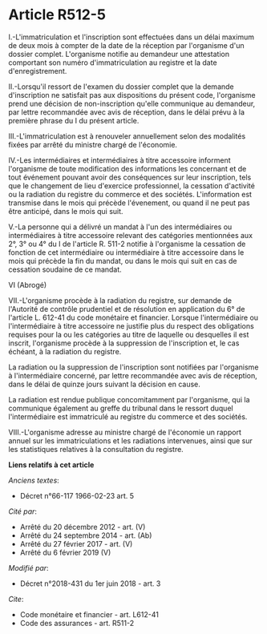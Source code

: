 # Article R512-5

I.-L'immatriculation et l'inscription sont effectuées dans un délai maximum de deux mois à compter de la date de la réception
par l'organisme d'un dossier complet. L'organisme notifie au demandeur une attestation comportant son numéro
d'immatriculation au registre et la date d'enregistrement.

II.-Lorsqu'il ressort de l'examen du dossier complet que la demande d'inscription ne satisfait pas aux dispositions du
présent code, l'organisme prend une décision de non-inscription qu'elle communique au demandeur, par lettre recommandée avec
avis de réception, dans le délai prévu à la première phrase du I du présent article.

III.-L'immatriculation est à renouveler annuellement selon des modalités fixées par arrêté du ministre chargé de l'économie.

IV.-Les intermédiaires et intermédiaires à titre accessoire informent l'organisme de toute modification des informations les
concernant et de tout événement pouvant avoir des conséquences sur leur inscription, tels que le changement de lieu
d'exercice professionnel, la cessation d'activité ou la radiation du registre du commerce et des sociétés. L'information est
transmise dans le mois qui précède l'évenement, ou quand il ne peut pas être anticipé, dans le mois qui suit.

V.-La personne qui a délivré un mandat à l'un des intermédiaires ou intermédiaires à titre accessoire relevant des catégories
mentionnées aux 2°, 3° ou 4° du I de l'article R. 511-2 notifie à l'organisme la cessation de fonction de cet intermédiaire
ou intermédiaire à titre accessoire dans le mois qui précède la fin du mandat, ou dans le mois qui suit en cas de cessation
soudaine de ce mandat.

VI (Abrogé)

VII.-L'organisme procède à la radiation du registre, sur demande de l'Autorité de contrôle prudentiel et de résolution en
application du 6° de l'article L. 612-41 du code monétaire et financier. Lorsque l'intermédiaire ou l'intermédiaire à titre
accessoire ne justifie plus du respect des obligations requises pour la ou les catégories au titre de laquelle ou desquelles
il est inscrit, l'organisme procède à la suppression de l'inscription et, le cas échéant, à la radiation du registre.

La radiation ou la suppression de l'inscription sont notifiées par l'organisme à l'intermédiaire concerné, par lettre
recommandée avec avis de réception, dans le délai de quinze jours suivant la décision en cause.

La radiation est rendue publique concomitamment par l'organisme, qui la communique également au greffe du tribunal dans le
ressort duquel l'intermédiaire est immatriculé au registre du commerce et des sociétés.

VIII.-L'organisme adresse au ministre chargé de l'économie un rapport annuel sur les immatriculations et les radiations
intervenues, ainsi que sur les statistiques relatives à la consultation du registre.

**Liens relatifs à cet article**

_Anciens textes_:

  - Décret n°66-117 1966-02-23 art. 5

_Cité par_:

  - Arrêté du 20 décembre 2012 - art. (V)
  - Arrêté du 24 septembre 2014 - art. (Ab)
  - Arrêté du 27 février 2017 - art. (V)
  - Arrêté du 6 février 2019 (V)

_Modifié par_:

  - Décret n°2018-431 du 1er juin 2018 - art. 3

_Cite_:

  - Code monétaire et financier - art. L612-41
  - Code des assurances - art. R511-2
